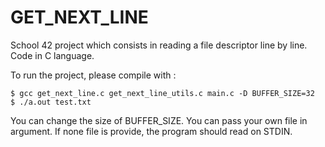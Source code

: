 # GET_NEXT_LINE
School 42 project which consists in reading a file descriptor line by line. Code in C language.

To run the project, please compile with :
```
$ gcc get_next_line.c get_next_line_utils.c main.c -D BUFFER_SIZE=32
$ ./a.out test.txt
``` 
You can change the size of BUFFER_SIZE.
You can pass your own file in argument.
If none file is provide, the program should read on STDIN.
